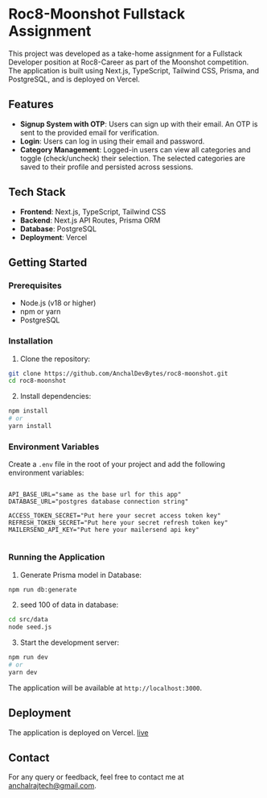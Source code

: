 # Roc8-Moonshot Fullstack Assignment

This project was developed as a take-home assignment for a Fullstack Developer position at Roc8-Career as part of the Moonshot competition. The application is built using Next.js, TypeScript, Tailwind CSS, Prisma, and PostgreSQL, and is deployed on Vercel.

## Features

- **Signup System with OTP**: Users can sign up with their email. An OTP is sent to the provided email for verification.
- **Login**: Users can log in using their email and password.
- **Category Management**: Logged-in users can view all categories and toggle (check/uncheck) their selection. The selected categories are saved to their profile and persisted across sessions.

## Tech Stack

- **Frontend**: Next.js, TypeScript, Tailwind CSS
- **Backend**: Next.js API Routes, Prisma ORM
- **Database**: PostgreSQL
- **Deployment**: Vercel

## Getting Started

### Prerequisites

- Node.js (v18 or higher)
- npm or yarn
- PostgreSQL

### Installation

1. Clone the repository:

```bash
git clone https://github.com/AnchalDevBytes/roc8-moonshot.git
cd roc8-moonshot
```

2. Install dependencies:

```bash
npm install
# or
yarn install
```

### Environment Variables

Create a `.env` file in the root of your project and add the following environment variables:

```plaintext

API_BASE_URL="same as the base url for this app"
DATABASE_URL="postgres database connection string"

ACCESS_TOKEN_SECRET="Put here your secret access token key"
REFRESH_TOKEN_SECRET="Put here your secret refresh token key"
MAILERSEND_API_KEY="Put here your mailersend api key"


```

### Running the Application

1. Generate Prisma model in Database:

```bash
npm run db:generate
```

2. seed 100 of data in database:

```bash
cd src/data
node seed.js
```

3. Start the development server:

```bash
npm run dev
# or
yarn dev
```

The application will be available at `http://localhost:3000`.

## Deployment

The application is deployed on Vercel. [live]()

## Contact

For any query or feedback, feel free to contact me at [anchalrajtech@gmail.com](mailto:anchalrajtech@gmail.com).
